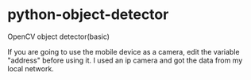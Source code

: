 # python-object-detector
OpenCV object detector(basic)

If you are going to use the mobile device as a camera, edit the variable "address" before using it.
I used an ip camera and got the data from my local network. 
